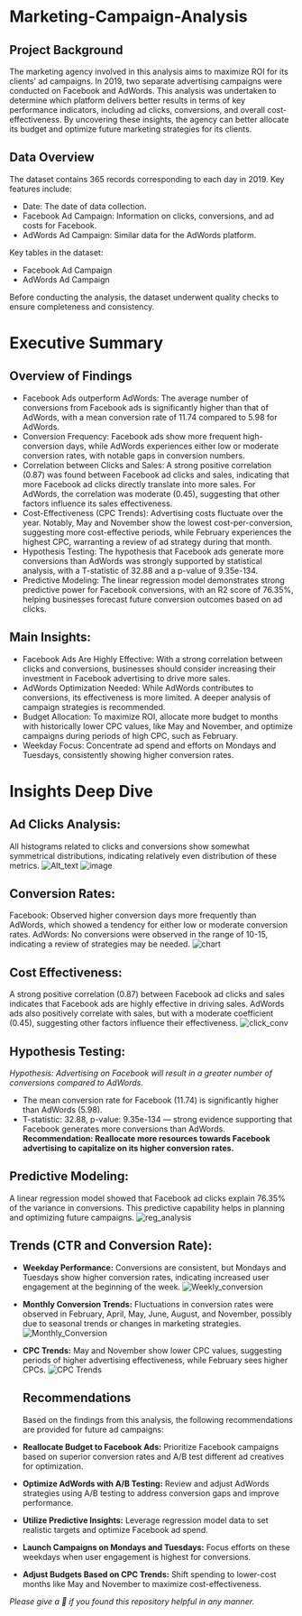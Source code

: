 # Marketing-Campaign-Analysis

## Project Background
The marketing agency involved in this analysis aims to maximize ROI for its clients' ad campaigns. In 2019, two separate advertising campaigns were conducted on Facebook and AdWords. This analysis was undertaken to determine which platform delivers better results in terms of key performance indicators, including ad clicks, conversions, and overall cost-effectiveness. By uncovering these insights, the agency can better allocate its budget and optimize future marketing strategies for its clients.

## Data Overview
The dataset contains 365 records corresponding to each day in 2019. Key features include:
- Date: The date of data collection.
- Facebook Ad Campaign: Information on clicks, conversions, and ad costs for Facebook.
- AdWords Ad Campaign: Similar data for the AdWords platform.
  
Key tables in the dataset:
- Facebook Ad Campaign
- AdWords Ad Campaign

Before conducting the analysis, the dataset underwent quality checks to ensure completeness and consistency.

# Executive Summary 

## Overview of Findings
- Facebook Ads outperform AdWords: The average number of conversions from Facebook ads is significantly higher than that of AdWords, with a mean conversion rate of 11.74 compared to 5.98 for AdWords.
- Conversion Frequency: Facebook ads show more frequent high-conversion days, while AdWords experiences either low or moderate conversion rates, with notable gaps in conversion numbers.
- Correlation between Clicks and Sales: A strong positive correlation (0.87) was found between Facebook ad clicks and sales, indicating that more Facebook ad clicks directly translate into more sales. For AdWords, the correlation was moderate (0.45), suggesting that other factors influence its sales effectiveness.
- Cost-Effectiveness (CPC Trends): Advertising costs fluctuate over the year. Notably, May and November show the lowest cost-per-conversion, suggesting more cost-effective periods, while February experiences the highest CPC, warranting a review of ad strategy during that month.
- Hypothesis Testing: The hypothesis that Facebook ads generate more conversions than AdWords was strongly supported by statistical analysis, with a T-statistic of 32.88 and a p-value of 9.35e-134.
- Predictive Modeling: The linear regression model demonstrates strong predictive power for Facebook conversions, with an R2 score of 76.35%, helping businesses forecast future conversion outcomes based on ad clicks.

## Main Insights:
- Facebook Ads Are Highly Effective: With a strong correlation between clicks and conversions, businesses should consider increasing their investment in Facebook advertising to drive more sales.
- AdWords Optimization Needed: While AdWords contributes to conversions, its effectiveness is more limited. A deeper analysis of campaign strategies is recommended.
- Budget Allocation: To maximize ROI, allocate more budget to months with historically lower CPC values, like May and November, and optimize campaigns during periods of high CPC, such as February.
- Weekday Focus: Concentrate ad spend and efforts on Mondays and Tuesdays, consistently showing higher conversion rates.

# Insights Deep Dive

## Ad Clicks Analysis:
All histograms related to clicks and conversions show somewhat symmetrical distributions, indicating relatively even distribution of these metrics.
![Alt_text](https://github.com/UpadhyayPiyush/Marketing-Campaign-Analysis/blob/main/images/fb%20ad%20conversions.png)
![image](https://github.com/UpadhyayPiyush/Marketing-Campaign-Analysis/blob/main/images/adwords%20ad%20conversions.png)

## Conversion Rates:
Facebook: Observed higher conversion days more frequently than AdWords, which showed a tendency for either low or moderate conversion rates.
AdWords: No conversions were observed in the range of 10-15, indicating a review of strategies may be needed.
![chart](https://github.com/UpadhyayPiyush/Marketing-Campaign-Analysis/blob/main/images/daily%20conversions%20by%20categories.png)

## Cost Effectiveness:
A strong positive correlation (0.87) between Facebook ad clicks and sales indicates that Facebook ads are highly effective in driving sales. AdWords ads also positively correlate with sales, but with a moderate coefficient (0.45), suggesting other factors influence their effectiveness.
![click_conv](https://github.com/UpadhyayPiyush/Marketing-Campaign-Analysis/blob/main/images/clicks_conv.png)

## Hypothesis Testing:
*Hypothesis: Advertising on Facebook will result in a greater number of conversions compared to AdWords.*
- The mean conversion rate for Facebook (11.74) is significantly higher than AdWords (5.98).
- T-statistic: 32.88, p-value: 9.35e-134 — strong evidence supporting that Facebook generates more conversions than AdWords.
**Recommendation: Reallocate more resources towards Facebook advertising to capitalize on its higher conversion rates.**

 ## Predictive Modeling:
 A linear regression model showed that Facebook ad clicks explain 76.35% of the variance in conversions. This predictive capability helps in planning and optimizing future campaigns.
![reg_analysis](https://github.com/UpadhyayPiyush/Marketing-Campaign-Analysis/blob/main/images/fb%20regression.png)

 ## Trends (CTR and Conversion Rate):
 - **Weekday Performance:** Conversions are consistent, but Mondays and Tuesdays show higher conversion rates, indicating increased user engagement at the beginning of the week.
![Weekly_conversion](https://github.com/UpadhyayPiyush/Marketing-Campaign-Analysis/blob/main/images/fb%20weekly%20conversion.png)
- **Monthly Conversion Trends:** Fluctuations in conversion rates were observed in February, April, May, June, August, and November, possibly due to seasonal trends or changes in marketing strategies.
![Monthly_Conversion](https://github.com/UpadhyayPiyush/Marketing-Campaign-Analysis/blob/main/images/fb%20monthly%20conversion.png)
- **CPC Trends:** May and November show lower CPC values, suggesting periods of higher advertising effectiveness, while February sees higher CPCs.
![CPC Trends](https://github.com/UpadhyayPiyush/Marketing-Campaign-Analysis/blob/main/images/fb%20monthly%20cpc.png)

  ## Recommendations
  Based on the findings from this analysis, the following recommendations are provided for future ad campaigns:

- **Reallocate Budget to Facebook Ads:** Prioritize Facebook campaigns based on superior conversion rates and A/B test different ad creatives for optimization.
- **Optimize AdWords with A/B Testing:** Review and adjust AdWords strategies using A/B testing to address conversion gaps and improve performance.
- **Utilize Predictive Insights:** Leverage regression model data to set realistic targets and optimize Facebook ad spend.
- **Launch Campaigns on Mondays and Tuesdays:** Focus efforts on these weekdays when user engagement is highest for conversions.
- **Adjust Budgets Based on CPC Trends:** Shift spending to lower-cost months like May and November to maximize cost-effectiveness.
  
*Please give a 🌟 if you found this repository helpful in any manner.*











